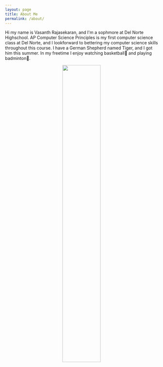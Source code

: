 ```yaml
---
layout: page
title: About Me
permalink: /about/
---
```


Hi my name is Vasanth Rajasekaran, and I'm a sophmore at Del Norte Highschool. AP Computer Science Principles is my first computer science class at Del Norte, and I lookforward to bettering my computer science skills throughout this course. I have a German Shepherd named Tiger, and I got him this summer. In my freetime I enjoy watching basketball🏀 and playing badminton🏸. 

<style>
.center {
  display: block;
  margin-left: auto;
  margin-right: auto;
  width: 50%;
}
</style>

<img style="text-align:center" src="{{site.baseurl}}/images/Tiger.png" class="center">